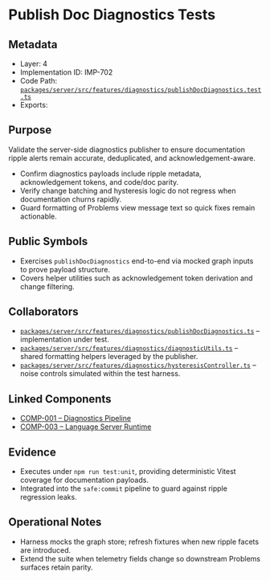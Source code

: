 # Publish Doc Diagnostics Tests

## Metadata
- Layer: 4
- Implementation ID: IMP-702
- Code Path: [`packages/server/src/features/diagnostics/publishDocDiagnostics.test.ts`](../../../../packages/server/src/features/diagnostics/publishDocDiagnostics.test.ts)
- Exports:

## Purpose
Validate the server-side diagnostics publisher to ensure documentation ripple alerts remain accurate, deduplicated, and acknowledgement-aware.
- Confirm diagnostics payloads include ripple metadata, acknowledgement tokens, and code/doc parity.
- Verify change batching and hysteresis logic do not regress when documentation churns rapidly.
- Guard formatting of Problems view message text so quick fixes remain actionable.

## Public Symbols
- Exercises `publishDocDiagnostics` end-to-end via mocked graph inputs to prove payload structure.
- Covers helper utilities such as acknowledgement token derivation and change filtering.

## Collaborators
- [`packages/server/src/features/diagnostics/publishDocDiagnostics.ts`](../../../../packages/server/src/features/diagnostics/publishDocDiagnostics.ts) – implementation under test.
- [`packages/server/src/features/diagnostics/diagnosticUtils.ts`](../../../../packages/server/src/features/diagnostics/diagnosticUtils.ts) – shared formatting helpers leveraged by the publisher.
- [`packages/server/src/features/diagnostics/hysteresisController.ts`](../../../../packages/server/src/features/diagnostics/hysteresisController.ts) – noise controls simulated within the test harness.

## Linked Components
- [COMP-001 – Diagnostics Pipeline](../../../layer-3/diagnostics-pipeline.mdmd.md#comp001-diagnostics-pipeline)
- [COMP-003 – Language Server Runtime](../../../layer-3/language-server-architecture.mdmd.md#comp003-language-server-runtime)

## Evidence
- Executes under `npm run test:unit`, providing deterministic Vitest coverage for documentation payloads.
- Integrated into the `safe:commit` pipeline to guard against ripple regression leaks.

## Operational Notes
- Harness mocks the graph store; refresh fixtures when new ripple facets are introduced.
- Extend the suite when telemetry fields change so downstream Problems surfaces retain parity.
